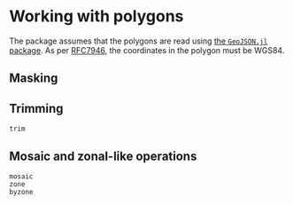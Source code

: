 # Working with polygons

The package assumes that the polygons are read using [the `GeoJSON.jl`
package](https://github.com/JuliaGeo/GeoJSON.jl). As per
[RFC7946](https://datatracker.ietf.org/doc/html/rfc7946), the coordinates in the
polygon must be WGS84.

## Masking

## Trimming

```@docs
trim
```

## Mosaic and zonal-like operations

```@docs
mosaic
zone
byzone
```
